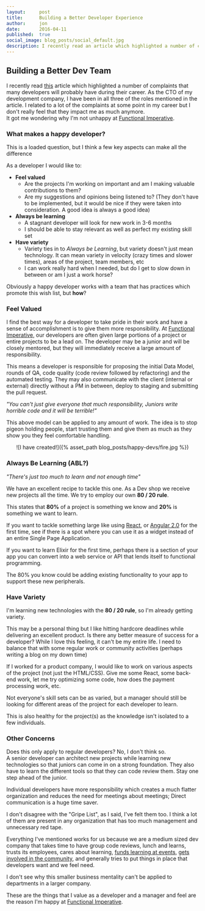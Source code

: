 ```yaml
---
layout:     post
title:      Building a Better Developer Experience
author:     jon
date:       2016-04-11
published:  true
social_image: blog_posts/social_default.jpg
description: I recently read an article which highlighted a number of complaints that many developers will probably have during their career.  As the CTO of my development company, I have been in all three of the roles mentioned in the article.
---
```


## Building a Better Dev Team

I recently read [this](http://www.onebigfluke.com/2016/04/whats-awful-building-software.html) article which highlighted a number of complaints that many developers will probably have during their career.  As the CTO of my development company, I have been in all three of the roles mentioned in the article.  I related to a lot of the complaints at some point in my career but I don't really feel that they impact me as much anymore.  
It got me wondering why I'm not unhappy at [Functional Imperative](http://www.functionalimperative.com).

<!--more-->

### What makes a happy developer?

This is a loaded question, but I think a few key aspects can make all the difference

As a developer I would like to:

* __Feel valued__
  * Are the projects I'm working on important and am I making valuable contributions to them?
  * Are my suggestions and opinions being listened to?  (They don't have to be implemented, but it would be nice if they were taken into consideration.  A good idea is always a good idea)
* __Always be learning__
  * A stagnant developer will look for new work in 3-6 months
  * I should be able to stay relevant as well as perfect my existing skill set
* __Have variety__
  * Variety ties in to _Always be Learning_, but variety doesn't just mean technology.  It can mean variety in velocity (crazy times and slower times), areas of the project, team members, etc
  * I can work really hard when I needed, but do I get to slow down in between or am I just a work horse?

Obviously a happy developer works with a team that has practices which promote this wish list, but **how**?

### Feel Valued

I find the best way for a developer to take pride in their work and have a sense of accomplishment is to give them
more responsibility.  At [Functional Imperative](http://www.functionalimperative.com), our developers are often given large portions of a project or entire projects
to be a lead on.  The developer may be a junior and will be closely mentored, but they will immediately receive a large
amount of responsibility.  

This means a developer is responsible for proposing the initial Data Model, rounds of QA,
code quality (code review followed by refactoring) and the automated testing.
They may also communicate with the client (internal or external) directly without a PM in between, deploy to staging
and submitting the pull request.  

_"You can't just give everyone that much responsibility, Juniors write horrible code and it will be terrible!"_

This above model can be applied to any amount of work.  The idea is to stop pigeon holding people, start trusting them
and give them as much as they show you they feel comfortable handling.  

<center>![I have created!]({% asset_path blog_posts/happy-devs/fire.jpg %})</center>


### Always Be Learning (ABL?)

_"There's just too much to learn and not enough time"_

We have an excellent recipe to tackle this one.  As a Dev shop we receive new projects all the time.
We try to employ our own **80 / 20 rule**.

This states that **80%** of a project is something we know and **20%** is something we want to learn.

If you want to tackle something large like using [React](https://facebook.github.io/react), or [Angular 2.0](https://angular.io/) for the first time, see if there is a spot where
you can use it as a widget instead of an entire Single Page Application.

If you want to learn Elixir for the first time, perhaps there is a section of your app you can convert into a 
web service or API that lends itself to functional programming.

The 80% you know could be adding existing functionality to your app to support these new peripherals.


### Have Variety

I'm learning new technologies with the **80 / 20 rule**, so I'm already getting variety.  

This may be a personal thing but I like hitting hardcore deadlines while delivering an excellent product.
Is there any better measure of success for a developer?  While I love this feeling, it can't be my entire life.
I need to balance that with some regular work or community activities (perhaps writing a blog on my down time)

If I worked for a product company, I would like to work on various aspects of the project (not just the HTML/CSS).
Give me some React, some back-end work, let me try optimizing some code, how does the payment processing work, etc.

Not everyone's skill sets can be as varied, but a manager should still be looking for different areas of the project
for each developer to learn.

This is also healthy for the project(s) as the knowledge isn't isolated to a few individuals.

### Other Concerns

Does this only apply to regular developers?  No, I don't think so.  
A senior developer can architect new projects while learning new technologies so 
that juniors can come in on a strong foundation.  They also have to learn the different tools so that they can
code review them.  Stay one step ahead of the junior.

Individual developers have more responsibility which creates a much flatter organization and reduces the need 
for meetings about meetings; Direct communication is a huge time saver.

I don't disagree with the "Gripe List", as I said, I've felt them too.  I think a lot of them are present in any
organization that has too much management and unnecessary red tape.  

Everything I've mentioned works for us because we are a medium sized dev company that takes time to have group code reviews,
lunch and learns, trusts its employees, cares about learning, [funds learning at events](http://devhub.ca), [gets involved in the community](http://lighthouselabs.ca),
and generally tries to put things in place that developers want and we feel need.

I don't see why this smaller business mentality can't be applied to departments in a larger company.

These are the things that I value as a developer and a manager and feel are the reason I'm happy at [Functional Imperative](http://www.functionalimperative.com).















